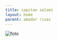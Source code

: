 ```yaml
---
title: capitan salami
layout: home
parent: amador rivas
---
```


![foto](https://pbs.twimg.com/profile_images/547426597369020418/pcgDfsID_400x400.png)
